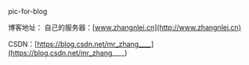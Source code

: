 pic-for-blog

博客地址：
自己的服务器：[www.zhangnlei.cn](http://www.zhangnlei.cn)

CSDN：[https://blog.csdn.net/mr_zhang____](https://blog.csdn.net/mr_zhang____)
